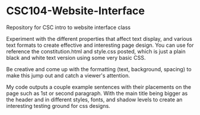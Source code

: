 # CSC104-Website-Interface
Repository for CSC intro to website interface class

Experiment with the different properties that affect text display, and various text formats to create effective and interesting page design. You can use for reference the constitution.html and style.css posted, which is just a plain black and white text version using some very basic CSS.

Be creative and come up with the formatting (text, background, spacing) to make this jump out and catch a viewer's attention.

My code outputs a couple example sentences with their placements on the page such as 1st or second paragraph. With the main title being bigger as the header and in different styles, fonts, and shadow levels to create an interesting testing ground for css designs. 
